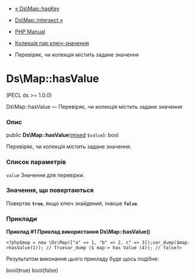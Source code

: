 - [« Ds\Map::hasKey](ds-map.haskey.md)
- [Ds\Map::intersect »](ds-map.intersect.md)

- [PHP Manual](index.md)
- [Колекція пар ключ-значення](class.ds-map.md)
- Перевіряє, чи колекція містить задане значення

# Ds\Map::hasValue

(PECL ds \>= 1.0.0)

Ds\Map::hasValue — Перевіряє, чи колекція містить задане значення

### Опис

public
**Ds\Map::hasValue**([mixed](language.types.declarations.md#language.types.declarations.mixed)
`$value`): bool

Перевіряє, чи колекція містить задане значення.

### Список параметрів

`value`
Значення для перевірки.

### Значення, що повертаються

Повертає **`true`**, якщо ключ знайдений, інакше **`false`**.

### Приклади

**Приклад #1 Приклад використання **Ds\Map::hasValue()****

` <?php$map = new \Ds\Map(["a" => 1, "b" => 2, c" => 3]);var_dump($map->hasValue(1)); // Truevar_dump ($ map-> has Value (4)); // false?> `

Результатом виконання цього прикладу буде щось подібне:

bool(true)
bool(false)
